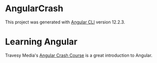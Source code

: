 # AngularCrash

This project was generated with [Angular CLI](https://github.com/angular/angular-cli) version 12.2.3.

# Learning Angular

Travesy Media's [Angular Crash Course](https://www.youtube.com/watch?v=3dHNOWTI7H8) is a great introduction to Angular.